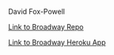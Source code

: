 David Fox-Powell

[Link to Broadway Repo](https://github.com/dtothefp/broadway_app)

[Link to Broadway Heroku App](http://broadway-sucks.herokuapp.com)